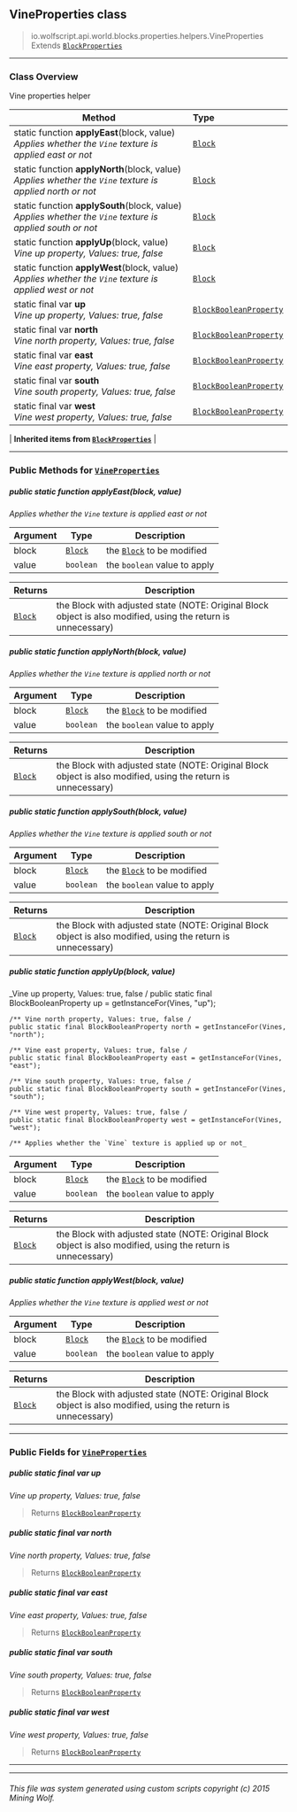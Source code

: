 ## VineProperties __class__

>io.wolfscript.api.world.blocks.properties.helpers.VineProperties
>Extends [`BlockProperties`](BlockProperties.md)

---

### Class Overview

Vine properties helper

Method | Type   
--- | :--- 
static function __applyEast__(block, value) <br> _Applies whether the `Vine` texture is applied east or not_ | [`Block`](../../Block.md)
static function __applyNorth__(block, value) <br> _Applies whether the `Vine` texture is applied north or not_ | [`Block`](../../Block.md)
static function __applySouth__(block, value) <br> _Applies whether the `Vine` texture is applied south or not_ | [`Block`](../../Block.md)
static function __applyUp__(block, value) <br> _Vine up property, Values: true, false_ | [`Block`](../../Block.md)
static function __applyWest__(block, value) <br> _Applies whether the `Vine` texture is applied west or not_ | [`Block`](../../Block.md)
static final var __up__ <br> _Vine up property, Values: true, false_ | [`BlockBooleanProperty`](../BlockBooleanProperty.md)
static final var __north__ <br> _Vine north property, Values: true, false_ | [`BlockBooleanProperty`](../BlockBooleanProperty.md)
static final var __east__ <br> _Vine east property, Values: true, false_ | [`BlockBooleanProperty`](../BlockBooleanProperty.md)
static final var __south__ <br> _Vine south property, Values: true, false_ | [`BlockBooleanProperty`](../BlockBooleanProperty.md)
static final var __west__ <br> _Vine west property, Values: true, false_ | [`BlockBooleanProperty`](../BlockBooleanProperty.md)
 |
__Inherited items from [`BlockProperties`](BlockProperties.md)__ |





---


### Public Methods for [`VineProperties`](VineProperties.md)

##### <a id='applyeast'></a>public static function __applyEast__(block, value)

_Applies whether the `Vine` texture is applied east or not_

Argument | Type | Description  
--- | --- | --- 
block | [`Block`](../../Block.md) | the [`Block`](../../Block.md) to be modified
value | `boolean` | the `boolean` value to apply

Returns | Description
--- | --- 
[`Block`](../../Block.md) | the Block with adjusted state (NOTE: Original Block object is also modified, using the return is unnecessary)


##### <a id='applynorth'></a>public static function __applyNorth__(block, value)

_Applies whether the `Vine` texture is applied north or not_

Argument | Type | Description  
--- | --- | --- 
block | [`Block`](../../Block.md) | the [`Block`](../../Block.md) to be modified
value | `boolean` | the `boolean` value to apply

Returns | Description
--- | --- 
[`Block`](../../Block.md) | the Block with adjusted state (NOTE: Original Block object is also modified, using the return is unnecessary)


##### <a id='applysouth'></a>public static function __applySouth__(block, value)

_Applies whether the `Vine` texture is applied south or not_

Argument | Type | Description  
--- | --- | --- 
block | [`Block`](../../Block.md) | the [`Block`](../../Block.md) to be modified
value | `boolean` | the `boolean` value to apply

Returns | Description
--- | --- 
[`Block`](../../Block.md) | the Block with adjusted state (NOTE: Original Block object is also modified, using the return is unnecessary)


##### <a id='applyup'></a>public static function __applyUp__(block, value)

_Vine up property, Values: true, false /
    public static final BlockBooleanProperty up = getInstanceFor(Vines, "up");

    /** Vine north property, Values: true, false /
    public static final BlockBooleanProperty north = getInstanceFor(Vines, "north");

    /** Vine east property, Values: true, false /
    public static final BlockBooleanProperty east = getInstanceFor(Vines, "east");

    /** Vine south property, Values: true, false /
    public static final BlockBooleanProperty south = getInstanceFor(Vines, "south");

    /** Vine west property, Values: true, false /
    public static final BlockBooleanProperty west = getInstanceFor(Vines, "west");

    /** Applies whether the `Vine` texture is applied up or not_

Argument | Type | Description  
--- | --- | --- 
block | [`Block`](../../Block.md) | the [`Block`](../../Block.md) to be modified
value | `boolean` | the `boolean` value to apply

Returns | Description
--- | --- 
[`Block`](../../Block.md) | the Block with adjusted state (NOTE: Original Block object is also modified, using the return is unnecessary)


##### <a id='applywest'></a>public static function __applyWest__(block, value)

_Applies whether the `Vine` texture is applied west or not_

Argument | Type | Description  
--- | --- | --- 
block | [`Block`](../../Block.md) | the [`Block`](../../Block.md) to be modified
value | `boolean` | the `boolean` value to apply

Returns | Description
--- | --- 
[`Block`](../../Block.md) | the Block with adjusted state (NOTE: Original Block object is also modified, using the return is unnecessary)


---

### Public Fields for [`VineProperties`](VineProperties.md)

##### <a id='up'></a>public static final var __up__

_Vine up property, Values: true, false_

>Returns
>  [`BlockBooleanProperty`](../BlockBooleanProperty.md)

##### <a id='north'></a>public static final var __north__

_Vine north property, Values: true, false_

>Returns
>  [`BlockBooleanProperty`](../BlockBooleanProperty.md)

##### <a id='east'></a>public static final var __east__

_Vine east property, Values: true, false_

>Returns
>  [`BlockBooleanProperty`](../BlockBooleanProperty.md)

##### <a id='south'></a>public static final var __south__

_Vine south property, Values: true, false_

>Returns
>  [`BlockBooleanProperty`](../BlockBooleanProperty.md)

##### <a id='west'></a>public static final var __west__

_Vine west property, Values: true, false_

>Returns
>  [`BlockBooleanProperty`](../BlockBooleanProperty.md)

---


---


###### This file was system generated using custom scripts copyright (c) 2015 Mining Wolf.
	

